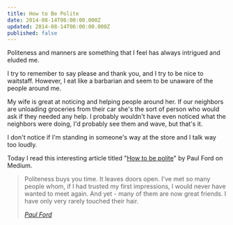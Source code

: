 ```yaml
---
title: How to Be Polite
date: 2014-08-14T06:00:00.000Z
updated: 2014-08-14T06:00:00.000Z
published: false
---
```


Politeness and manners are something that I feel has always intrigued and eluded me.

I try to remember to say please and thank you, and I try to be nice to waitstaff. However, I eat like a barbarian and seem to be unaware of the people around me.

My wife is great at noticing and helping people around her. If our neighbors are unloading groceries from their car she's the sort of person who would ask if they needed any help. I probably wouldn't have even noticed what the neighbors were doing, I'd probably see them and wave, but that's it.

I don't notice if I'm standing in someone's way at the store and I talk way too loudly.

Today I read this interesting article titled "[How to be polite](https://medium.com/message/how-to-be-polite-9bf1e69e888c)" by Paul Ford on Medium.

> Politeness buys you time. It leaves doors open. I've met so many people whom, if I had trusted my first impressions, I would never have wanted to meet again. And yet - many of them are now great friends. I have only very rarely touched their hair.
>
> <cite>[Paul Ford](https://medium.com/message/how-to-be-polite-9bf1e69e888c)</cite>

